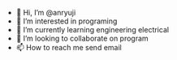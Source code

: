 - 👋 Hi, I’m @anryuji
- 👀 I’m interested in programing 
- 🌱 I’m currently learning engineering electrical 
- 💞️ I’m looking to collaborate on program 
- 📫 How to reach me send email

<!---
anryuji/anryuji is a ✨ special ✨ repository because its `README.md` (this file) appears on your GitHub profile.
You can click the Preview link to take a look at your changes.
--->
